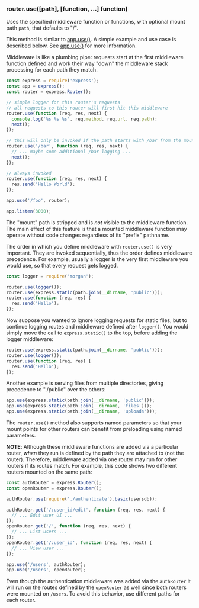 <h3 id='router.use'>router.use([path], [function, ...] function)</h3>

Uses the specified middleware function or functions, with optional mount path `path`, that defaults to "/".

This method is similar to [app.use()](#app.use). A simple example and use case is described below. See [app.use()](#app.use) for more information.

Middleware is like a plumbing pipe: requests start at the first middleware function defined and work their way "down" the middleware stack processing for each path they match.

```js
const express = require('express');
const app = express();
const router = express.Router();

// simple logger for this router's requests
// all requests to this router will first hit this middleware
router.use(function (req, res, next) {
  console.log('%s %s %s', req.method, req.url, req.path);
  next();
});

// this will only be invoked if the path starts with /bar from the mount point
router.use('/bar', function (req, res, next) {
  // ... maybe some additional /bar logging ...
  next();
});

// always invoked
router.use(function (req, res, next) {
  res.send('Hello World');
});

app.use('/foo', router);

app.listen(3000);
```

The "mount" path is stripped and is _not_ visible to the middleware function. The main effect of this feature is that a mounted middleware function may operate without code changes regardless of its "prefix" pathname.

The order in which you define middleware with `router.use()` is very important. They are invoked sequentially, thus the order defines middleware precedence. For example, usually a logger is the very first middleware you would use, so that every request gets logged.

```js
const logger = require('morgan');

router.use(logger());
router.use(express.static(path.join(__dirname, 'public')));
router.use(function (req, res) {
  res.send('Hello');
});
```

Now suppose you wanted to ignore logging requests for static files, but to continue logging routes and middleware defined after `logger()`. You would simply move the call to `express.static()` to the top, before adding the logger middleware:

```js
router.use(express.static(path.join(__dirname, 'public')));
router.use(logger());
router.use(function (req, res) {
  res.send('Hello');
});
```

Another example is serving files from multiple directories, giving precedence to "./public" over the others:

```js
app.use(express.static(path.join(__dirname, 'public')));
app.use(express.static(path.join(__dirname, 'files')));
app.use(express.static(path.join(__dirname, 'uploads')));
```

The `router.use()` method also supports named parameters so that your mount points for other routers can benefit from preloading using named parameters.

**NOTE**: Although these middleware functions are added via a particular router, _when_ they run is defined by the path they are attached to (not the router). Therefore, middleware added via one router may run for other routers if its routes match. For example, this code shows two different routers mounted on the same path:

```js
const authRouter = express.Router();
const openRouter = express.Router();

authRouter.use(require('./authenticate').basic(usersdb));

authRouter.get('/:user_id/edit', function (req, res, next) {
  // ... Edit user UI ...
});
openRouter.get('/', function (req, res, next) {
  // ... List users ...
});
openRouter.get('/:user_id', function (req, res, next) {
  // ... View user ...
});

app.use('/users', authRouter);
app.use('/users', openRouter);
```

Even though the authentication middleware was added via the `authRouter` it will run on the routes defined by the `openRouter` as well since both routers were mounted on `/users`. To avoid this behavior, use different paths for each router.
